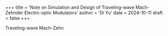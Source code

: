 +++
title = 'Note on Simulation and Design of Traveling-wave Mach-Zehnder Electro-optic Modulators'
author = 'Di Yu'
date = 2024-10-11
draft = false
+++

Traveling-wave Mach-Zehn